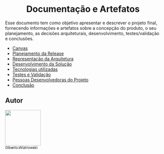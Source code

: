 <h1 align="center"> Documentação e Artefatos </h1>

Esse documento tem como objetivo apresentar e descrever o projeto final, fornecendo informações e artefatos sobre a concepção do produto, o seu planejamento, as decisões arquiteturais, desenvolvimento, testes/validação e conclusões.


* [Canvas](#canvas)
* [Planejamento da Release](#Planejamento-da-Release)
* [Representação da Arquitetura](#Representação-da-Arquitetura)
* [Desenvolvimento da Solução](#Desenvolvimento-da-Solução)
* [Tecnologias utilizadas](#tecnologias-utilizadas)
* [Testes e Validação](#Testes-e-Validação)
* [Pessoas Desenvolvedoras do Projeto](#pessoas-desenvolvedoras)
* [Conclusão](#conclusão)

## Autor

[<img src="https://avatars.githubusercontent.com/u/18116192?s=40&v=4" width=115><br><sub>Glberto Wiatrowski</sub>](https://github.com/betowiatrowski)  
